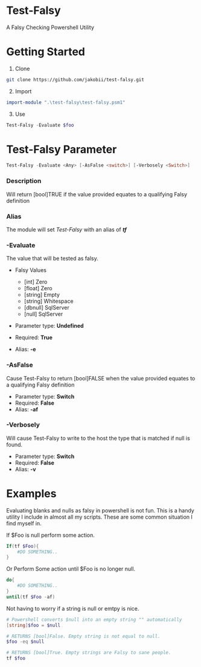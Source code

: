 # Test-Falsy
A Falsy Checking Powershell Utility


# Getting Started

1) Clone
```bash
git clone https://github.com/jakobii/test-falsy.git
```

2) Import
```powershell
import-module ".\test-falsy\test-falsy.psm1"
```

3) Use

```powershell
Test-Falsy -Evaluate $foo
```


# Test-Falsy Parameter 
```powershell
Test-Falsy -Evaluate <Any> [-AsFalse <switch>] [-Verbosely <Switch>] 
```

### Description
Will return [bool]TRUE if the value provided equates to a qualifying Falsy definition

### Alias
The module will set *Test-Falsy* with an alias of ***tf***

### -Evaluate
The value that will be tested as falsy.
- Falsy Values
    - [int] Zero
    - [float] Zero
    - [string] Empty
    - [string] Whitespace
    - [dbnull] SqlServer
    - [null] SqlServer

- Parameter type: **Undefined**
- Required: **True**
- Alias: **-e**

### -AsFalse
Cause Test-Falsy to return [bool]FALSE when the value provided equates to a qualifying Falsy definition
- Parameter type: **Switch**
- Required: **False**
- Alias: **-af**

### -Verbosely
Will cause Test-Falsy to write to the host the type that is matched if null is found.
- Parameter type: **Switch**
- Required: **False**
- Alias: **-v**



# Examples
Evaluating blanks and nulls as falsy in powershell is not fun. This is a handy utility I include in almost all my scripts. These are some common situation I find myself in.

If $Foo is null perform some action.
```powershell
If(tf $Foo){
    #DO SOMETHING..
} 
```

Or Perform Some action until $Foo is no longer null.
```Powershell
do{
    #DO SOMETHING..
}
until(tf $Foo -af) 
```

Not having to worry if a string is null or emtpy is nice.
```powershell
# Powershell converts $null into an empty string "" automatically
[string]$foo = $null

# RETURNS [bool]False. Empty string is not equal to null.
$foo -eq $null

# RETURNS [bool]True. Empty strings are Falsy to sane people.
tf $foo
```